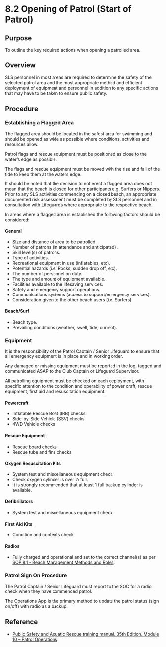 # 8.2 Opening of Patrol (Start of Patrol)

## Purpose

To outline the key required actions when opening a patrolled area.

## Overview

SLS personnel in most areas are required to determine the safety of the selected patrol area and the most appropriate method and efficient deployment of equipment and personnel in addition to any specific actions that may have to be taken to ensure public safety.

## Procedure

### Establishing a Flagged Area

The flagged area should be located in the safest area for swimming and should be opened as wide as possible where conditions, activities and resources allow.

Patrol flags and rescue equipment must be positioned as close to the water’s edge as possible.

The flags and rescue equipment must be moved with the rise and fall of the tide to keep them at the waters edge.

It should be noted that the decision to not erect a flagged area does not mean that the beach is closed for other participants e.g. Surfers or Nippers. Prior to any SLS activities commencing on a closed beach, an appropriate documented risk assessment must be completed by SLS personnel and in consultation with Lifeguards where appropriate to the respective beach.

In areas where a flagged area is established the following factors should be considered:

#### General

- Size and distance of area to be patrolled.
- Number of patrons (in attendance and anticipated) .
- Skill level(s) of patrons.
- Type of activities.
- Recreational equipment in use (inflatables, etc).
- Potential hazards (i.e. Rocks, sudden drop off, etc).
- The number of personnel on duty.
- The type and amount of equipment available.
- Facilities available to the lifesaving services.
- Safety and emergency support operations.
- Communications systems (access to support/emergency services).
- Consideration given to the other beach users (i.e. Surfers)

#### Beach/Surf

- Beach type.
- Prevailing conditions (weather, swell, tide, current).

### Equipment

It is the responsibility of the Patrol Captain / Senior Lifeguard to ensure that all emergency equipment is in place and in working order.

Any damaged or missing equipment must be reported in the log, tagged and communicated ASAP to the Club Captain or Lifeguard Supervisor.

All patrolling equipment must be checked on each deployment, with specific attention to the condition and operability of power craft, rescue equipment, first aid and resuscitation equipment.

#### Powercraft

- Inflatable Rescue Boat (IRB) checks
- Side-by-Side Vehicle (SSV) checks
- 4WD Vehicle checks

#### Rescue Equipment

- Rescue board checks
- Rescue tube and fins checks

#### Oxygen Resuscitation Kits

- System test and miscellaneous equipment check.
- Check oxygen cylinder is over 1⁄2 full.
- It is strongly recommended that at least 1 full backup cylinder is available.

#### Defibrillators

- System test and miscellaneous equipment check.

#### First Aid Kits

- Condition and contents check

#### Radios

- Fully charged and operational and set to the correct channel(s) as per [SOP 8.1 - Beach Management Methods and Roles](#_8.1_Beach_Management).

### Patrol Sign On Procedure

The Patrol Captain / Senior Lifeguard must report to the SOC for a radio check when they have commenced patrol.

The Operations App is the primary method to update the patrol status (sign on/off) with radio as a backup.

## Reference

- [Public Safety and Aquatic Rescue training manual, 35th Edition, Module 10 – Patrol Operations](https://members.sls.com.au/members/document_library/1/media/8571)